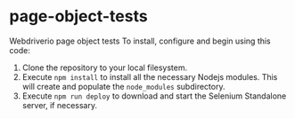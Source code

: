 # page-object-tests
Webdriverio page object tests
To install, configure and begin using this code:
1. Clone the repository to your local filesystem.
1. Execute `npm install` to install all the necessary Nodejs modules. This will create and populate the `node_modules` subdirectory.
1. Execute `npm run deploy` to download and start the Selenium Standalone server, if necessary.
